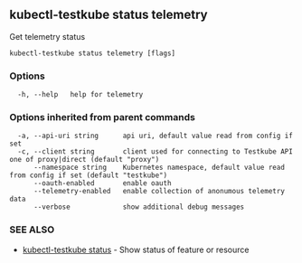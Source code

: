 ## kubectl-testkube status telemetry

Get telemetry status

```
kubectl-testkube status telemetry [flags]
```

### Options

```
  -h, --help   help for telemetry
```

### Options inherited from parent commands

```
  -a, --api-uri string      api uri, default value read from config if set
  -c, --client string       client used for connecting to Testkube API one of proxy|direct (default "proxy")
      --namespace string    Kubernetes namespace, default value read from config if set (default "testkube")
      --oauth-enabled       enable oauth
      --telemetry-enabled   enable collection of anonumous telemetry data
      --verbose             show additional debug messages
```

### SEE ALSO

* [kubectl-testkube status](kubectl-testkube_status.md)	 - Show status of feature or resource

